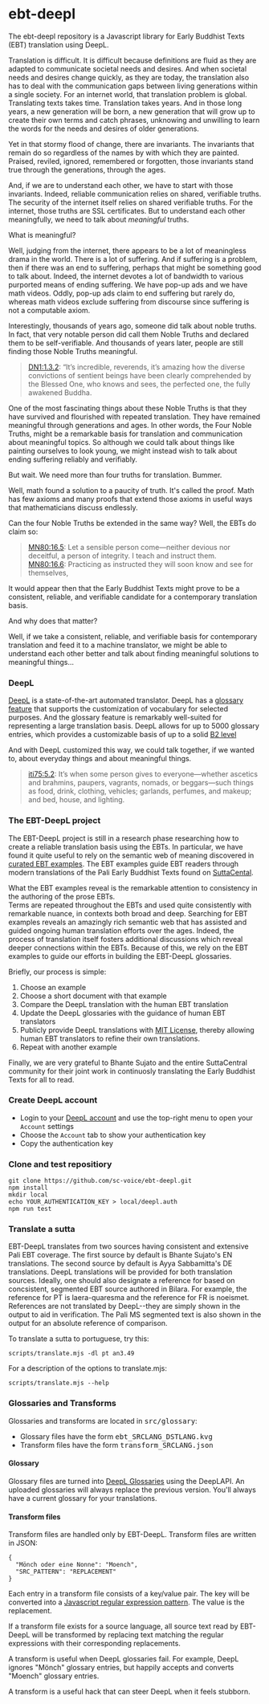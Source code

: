 # ebt-deepl
The ebt-deepl repository is a Javascript library 
for Early Buddhist Texts (EBT) translation using DeepL.

Translation is difficult. It is difficult because definitions
are fluid as they are adapted to communicate societal needs
and desires. And when societal needs and desires change 
quickly, as they are today, the translation also has to 
deal with the communication gaps between living generations 
within a single society.
For an internet world, that translation problem is global.
Translating texts takes time. Translation takes years. 
And in those long years, a new generation will be born,
a new generation that will grow up to create their own
terms and catch phrases, unknowing and unwilling 
to learn the words for the needs and desires of 
older generations.

Yet in that stormy flood of change, there are invariants.
The invariants that remain do so regardless of the names
by with which they are painted. 
Praised, reviled, ignored, remembered or forgotten,
those invariants stand true through the generations,
through the ages. 

And, if we are to understand each other, 
we have to start with those invariants.
Indeed, reliable communication relies on shared, 
verifiable truths. The security of the internet
itself relies on shared verifiable truths.
For the internet, those truths are SSL certificates.
But to understand each other meaningfully,
we need to talk about _meaningful_ truths.

What is meaningful?

Well, judging from the internet, there appears to
be a lot of meaningless drama in the world. 
There is a lot of suffering. 
And if suffering is a problem,
then if there was an end to suffering, perhaps
that might be something good to talk about.
Indeed, the internet devotes a lot of bandwidth
to various purported means of ending suffering. 
We have pop-up ads and we have math videos.
Oddly, pop-up ads claim to end suffering but
rarely do, whereas math videos exclude
suffering from discourse since suffering is
not a computable axiom.

Interestingly, thousands of years ago, someone
did talk about noble truths. In fact, that
very notable person did call them Noble Truths
and declared them to be self-verifiable.
And thousands of years later, people are still
finding those Noble Truths meaningful.

> [DN1:1.3.2](https://suttacentral.net/dn1/en/sujato#dn1:1.3.2): “It’s incredible, reverends, it’s amazing how the diverse convictions of sentient beings have been clearly comprehended by the Blessed One, who knows and sees, the perfected one, the fully awakened Buddha.

One of the most fascinating things about these
Noble Truths is that they have survived
and flourished with repeated translation.
They have remained meaningful through generations
and ages. In other words, the Four Noble Truths,
might be a remarkable basis for translation
and communication about meaningful topics.
So although we could talk about things like
painting ourselves to look young, 
we might instead 
wish to talk about ending suffering 
reliably and verifiably.

But wait. We need more than four truths
for translation. Bummer.

Well, math found a solution to a paucity of truth.
It's called the proof. Math has few axioms and many
proofs that extend those axioms in useful ways
that mathematicians discuss endlessly.

Can the four Noble Truths be extended in the same
way? Well, the EBTs do claim so:

> [MN80:16.5](https://suttacentral.net/mn80/en/sujato#mn80:16.5): Let a sensible person come—neither devious nor deceitful, a person of integrity. I teach and instruct them.  
> [MN80:16.6](https://suttacentral.net/mn80/en/sujato#mn80:16.6): Practicing as instructed they will soon know and see for themselves,

It would appear then that the Early Buddhist Texts
might prove to be a consistent, reliable, and verifiable 
candidate for a contemporary translation basis.

And why does that matter?

Well, if we take a consistent,
reliable, and verifiable basis for contemporary translation
and feed it to a machine translator,
we might be able to understand each other better
and talk about finding meaningful solutions 
to meaningful things...

### DeepL
[DeepL](https://deepl.com) is a state-of-the-art
automated translator. 
DeepL has a [glossary feature](https://support.deepl.com/hc/en-us/articles/360021634540-About-the-glossary-feature)
that supports the customization of vocabulary
for selected purposes.
And the glossary feature is remarkably well-suited
for representing a large translation basis.
DeepL allows for up to 5000 glossary entries,
which provides a customizable basis of up to a solid [B2 level](https://preply.com/en/blog/english-language-levels/#:~:text=When%20you%20reach%20B1%2C%20you,pass%20the%20B1%20Cambridge%20examination.)

And with DeepL customized this way, 
we could talk together,
if we wanted to, about
everyday things and about meaningful things.

> [iti75:5.2](https://suttacentral.net/iti75/en/sujato#iti75:5.2): It’s when some person gives to everyone—whether ascetics and brahmins, paupers, vagrants, nomads, or beggars—such things as food, drink, clothing, vehicles; garlands, perfumes, and makeup; and bed, house, and lighting.

### The EBT-DeepL project 

The EBT-DeepL project is still in a research phase
researching how to create
a reliable translation basis using the EBTs.
In particular, we have found it quite useful to 
rely on the semantic web of meaning 
discovered in 
[curated EBT examples](https://github.com/ebt-site/ebt-data/tree/published/examples).
The EBT examples guide EBT readers through
modern translations of the Pali Early Buddhist Texts
found on [SuttaCental](https://suttacentral.net).

What the EBT examples reveal is the remarkable attention to
consistency in the authoring of the prose EBTs.  
Terms are repeated throughout the EBTs
and used quite consistently with remarkable nuance,
in contexts both broad and deep.
Searching for EBT examples reveals
an amazingly rich semantic web that has
assisted and guided ongoing human translation efforts
over the ages. 
Indeed, the process of translation itself
fosters additional discussions which
reveal deeper connections within the EBTs.
Because of this, we rely on the EBT examples 
to guide our efforts in building
the EBT-DeepL glossaries.

Briefly, our process is simple:

1. Choose an example
1. Choose a short document with that example
1. Compare the DeepL translation with the human EBT translation
1. Update the DeepL glossaries with the guidance of human EBT translators
1. Publicly provide DeepL translations with [MIT License](https://opensource.org/license/mit/), thereby allowing human EBT translators to refine their own translations.
1. Repeat with another example

Finally, we are very grateful to Bhante Sujato
and the entire SuttaCentral community 
for their joint work in continuosly translating
the Early Buddhist Texts for all to read.

### Create DeepL account

* Login to your [DeepL account](https://deepl.com) and use the top-right menu to open your ```Account``` settings
* Choose the ```Account``` tab to show your authentication key
* Copy the authentication key

### Clone and test repositiory

```
git clone https://github.com/sc-voice/ebt-deepl.git
npm install
mkdir local
echo YOUR_AUTHENTICATION_KEY > local/deepl.auth
npm run test
```


### Translate a sutta

EBT-DeepL translates from two sources having consistent and extensive Pali EBT coverage.
The first source by default is Bhante Sujato's EN translations.
The second source by default is Ayya Sabbamitta's DE translations.
DeepL translations will be provided for both translation sources.
Ideally, one should also designate a reference for based on
concsistent, segmented EBT source authored in Bilara.
For example, the reference for PT is laera-quaresma 
and the reference for FR is noeismet.
References are not translated by DeepL--they are simply shown
in the output to aid in verification.
The Pali MS segmented text is also shown in the output
for an absolute reference of comparison.

To translate a sutta to portuguese, try this:

```
scripts/translate.mjs -dl pt an3.49

```

For a description of the options to translate.mjs:

```
scripts/translate.mjs --help
```

### Glossaries and Transforms

Glossaries and transforms are located in <kbd>src/glossary</kbd>:

* Glossary files have the form <kbd>ebt_SRCLANG_DSTLANG.kvg</kbd>
* Transform files have the form <kbd>transform_SRCLANG.json</kbd>

#### Glossary

Glossary files are turned into 
[DeepL Glossaries](https://support.deepl.com/hc/en-us/articles/360021634540-About-the-glossary-feature) 
using the DeepLAPI.
An uploaded glossaries will always replace the previous version.
You'll always have a current glossary for your translations.

#### Transform files
Transform files are handled only by EBT-DeepL. 
Transform files are written in JSON:

```
{
  "Mönch oder eine Nonne": "Moench",
  "SRC_PATTERN": "REPLACEMENT"
}
```
Each entry in a transform file consists of a key/value pair.
The key will be converted into a 
[Javascript regular expression pattern](https://developer.mozilla.org/en-US/docs/Web/JavaScript/Guide/Regular_expressions).
The value is the replacement.

If a transform file exists for a source language,
all source text read by EBT-DeepL will be 
transformed by replacing text matching 
the regular expressions with their corresponding replacements.

A transform is useful when DeepL glossaries fail. 
For example, DeepL ignores "Mönch" glossary entries,
but happily accepts and converts "Moench" glossary entries.

A transform is a useful hack that can steer DeepL when it feels stubborn.

